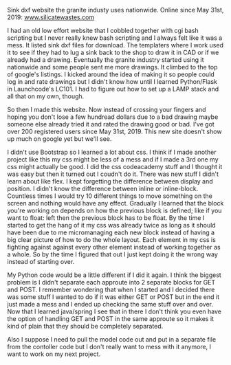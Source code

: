 Sink dxf website the granite industy uses nationwide.  Online since May 31st, 2019:  www.silicatewastes.com

I had an old low effort website that I cobbled together with cgi bash scripting but I never really knew bash scripting and I always felt like it was a mess.  It listed sink dxf files for download.  The templaters where I work used it to see if they had to lug a sink back to the shop to draw it in CAD or if we already had a drawing.  Eventually the granite industry started using it nationwide and some people sent me more drawings.  It climbed to the top of google's listings.  I kicked around the idea of making it so people could log in and rate drawings but I didn't know how until I learned Python/Flask in Launchcode's LC101.  I had to figure out how to set up a LAMP stack and all that on my own, though.

So then I made this website.  Now instead of crossing your fingers and hoping you don't lose a few hundread dollars due to a bad drawing maybe someone else already tried it and rated the drawing good or bad.  I've got over 200 registered users since May 31st, 2019.  This new site doesn't show up much on google yet but we'll see.

I didn't use Bootstrap so I learned a lot about css.  I think if I made another project like this my css might be less of a mess and if I made a 3rd one my css might actually be good.  I did the css codeacademy stuff and I thought it was easy but then it turned out I coudn't do it.  There was new stuff I didn't learn about like flex.  I kept forgetting the difference between display and position.  I didn't know the difference between inline or inline-block.  Countless times I would try 10 different things to move something on the screen and nothing would have any effect.  Gradually I learned that the block you're working on depends on how the previous block is defined; like if you want to float: left then the previous block has to be float.  By the time I started to get the hang of it my css was already twice as long as it should have been due to me micromanaging each new block instead of having a big clear picture of how to do the whole layout.  Each element in my css is fighting against against every other element instead of working together as a whole.  So by the time I figured that out I just kept doing it the wrong way instead of starting over.

My Python code would be a little different if I did it again.  I think the biggest problem is I didn't separate each approute into 2 separate blocks for GET and POST.  I remember wondering that when I started and I decided there was some stuff I wanted to do if it was either GET or POST but in the end it just made a mess and I ended up checking the same stuff over and over.  Now that I learned java/spring I see that in there I don't think you even have the option of handling GET and POST in the same approute so it makes it kind of plain that they should be completely separated.

Also I suppose I need to pull the model code out and put in a separate file from the contoller code but I don't really want to mess with it anymore, I want to work on my next project.
